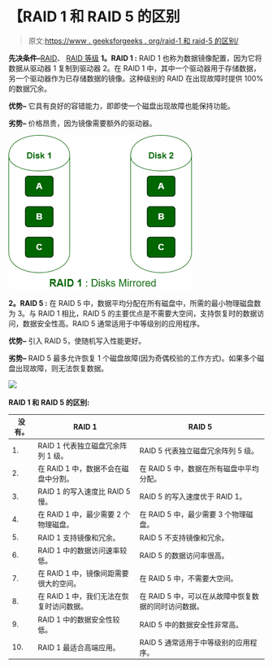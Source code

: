 # 【RAID 1 和 RAID 5 的区别

> 原文:[https://www . geeksforgeeks . org/raid-1 和 raid-5 的区别/](https://www.geeksforgeeks.org/difference-between-raid-1-and-raid-5/)

**先决条件–**[RAID](https://www.geeksforgeeks.org/raid-full-form/?ref=rp)、 [RAID 等级](https://www.geeksforgeeks.org/raid-redundant-arrays-of-independent-disks/?ref=rp)
**1。RAID 1 :**
RAID 1 也称为数据镜像配置，因为它将数据从驱动器 1 复制到驱动器 2。在 RAID 1 中，其中一个驱动器用于存储数据，另一个驱动器作为已存储数据的镜像。这种级别的 RAID 在出现故障时提供 100%的数据冗余。

**优势–**
它具有良好的容错能力，即即使一个磁盘出现故障也能保持功能。

**劣势–**
价格昂贵，因为镜像需要额外的驱动器。

![](img/9df0e5a83b9b741cc76374abf873aa86.png)

**2。RAID 5 :**
在 RAID 5 中，数据平均分配在所有磁盘中，所需的最小物理磁盘数为 3。与 RAID 1 相比，RAID 5 的主要优点是不需要大空间，支持恢复时的数据访问，数据安全性高。RAID 5 通常适用于中等级别的应用程序。

**优势–**
引入 RAID 5，使随机写入性能更好。

**劣势–**
RAID 5 最多允许恢复 1 个磁盘故障(因为奇偶校验的工作方式)。如果多个磁盘出现故障，则无法恢复数据。

![](https://media.geeksforgeeks.org/wp-content/uploads/20200625060704/Untitled-Diagram-529.png)

**RAID 1 和 RAID 5 的区别:**

<center>

| 没有。 | RAID 1 | RAID 5 |
| --- | --- | --- |
| 1. | RAID 1 代表独立磁盘冗余阵列 1 级。 | RAID 5 代表独立磁盘冗余阵列 5 级。 |
| 2. | 在 RAID 1 中，数据不会在磁盘中分割。 | 在 RAID 5 中，数据在所有磁盘中平均分配。 |
| 3. | RAID 1 的写入速度比 RAID 5 慢。 | RAID 5 的写入速度优于 RAID 1。 |
| 4. | 在 RAID 1 中，最少需要 2 个物理磁盘。 | 在 RAID 5 中，最少需要 3 个物理磁盘。 |
| 5. | RAID 1 支持镜像和冗余。 | RAID 5 不支持镜像和冗余。 |
| 6. | RAID 1 中的数据访问速率较低。 | RAID 5 的数据访问率很高。 |
| 7. | 在 RAID 1 中，镜像间距需要很大的空间。 | 在 RAID 5 中，不需要大空间。 |
| 8. | 在 RAID 1 中，我们无法在恢复时访问数据。 | 在 RAID 5 中，可以在从故障中恢复数据的同时访问数据。 |
| 9. | RAID 1 中的数据安全性较低。 | RAID 5 中的数据安全性非常高。 |
| 10. | RAID 1 最适合高端应用。 | RAID 5 通常适用于中等级别的应用程序。 |

</center>